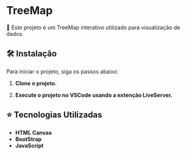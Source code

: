 # TreeMap

📜 Este projeto é um TreeMap interativo utilizado para visualização de dados.

## 🛠 Instalação

Para iniciar o projeto, siga os passos abaixo:

1. **Clone o projeto.**
   
2. **Execute o projeto no VSCode usando a extenção LiveServer.**


## ⭐ Tecnologias Utilizadas 

- **HTML Canvas**
- **BootStrap**
- **JavaScript**
